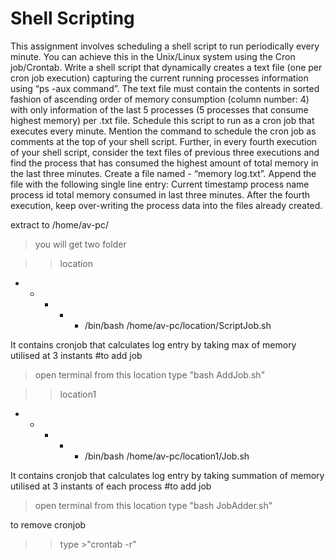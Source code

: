 # Shell Scripting


This assignment involves scheduling a shell script to run periodically every minute. You can achieve this in the Unix/Linux system using the Cron job/Crontab.
Write a shell script that dynamically creates a text file (one per cron job execution) capturing the current running processes information using “ps -aux command”. The text file must contain the contents in sorted fashion of ascending order of memory consumption (column number: 4) with only information of the last 5 processes (5 processes that consume highest memory) per .txt file. Schedule this script to run as a cron job that executes every minute. Mention the command to schedule the cron job as comments at the top of your shell script.
Further, in every fourth execution of your shell script, consider the text files of previous three executions and find the process that has consumed the highest amount of total memory in the last three minutes. Create a file named - “memory log.txt”. Append the file with the following single line entry:
Current timestamp process name process id total memory consumed in last three minutes.
After the fourth execution, keep over-writing the process data into the files already created.


extract to /home/av-pc/
>you will get two folder

>>location

* * * * * /bin/bash /home/av-pc/location/ScriptJob.sh

It contains cronjob that calculates log entry by taking max of memory utilised at 3 instants
#to add job 
>open terminal from this location
>type "bash AddJob.sh"

>>location1

* * * * * /bin/bash /home/av-pc/location1/Job.sh

It contains cronjob that calculates log entry by taking summation of memory utilised at 3 instants of each process
#to add job 
>open terminal from this location
>type "bash JobAdder.sh"

to remove cronjob
>>type >"crontab -r" 

